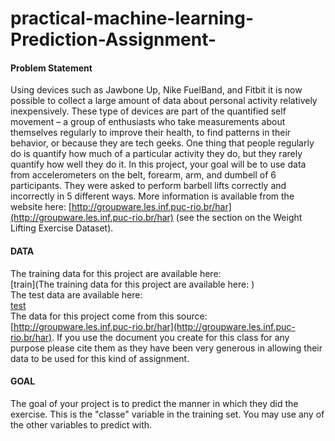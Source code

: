 # practical-machine-learning-Prediction-Assignment-  
#### Problem Statement  
Using devices such as Jawbone Up, Nike FuelBand, and Fitbit it is now possible to collect a large amount of data about personal activity relatively inexpensively. These type of devices are part of the quantified self movement – a group of enthusiasts who take measurements about themselves regularly to improve their health, to find patterns in their behavior, or because they are tech geeks. One thing that people regularly do is quantify how much of a particular activity they do, but they rarely quantify how well they do it. In this project, your goal will be to use data from accelerometers on the belt, forearm, arm, and dumbell of 6 participants. They were asked to perform barbell lifts correctly and incorrectly in 5 different ways. More information is available from the website here: [http://groupware.les.inf.puc-rio.br/har](http://groupware.les.inf.puc-rio.br/har) (see the section on the Weight Lifting Exercise Dataset).  

#### DATA  
The training data for this project are available here:  
[train](The training data for this project are available here: )  
The test data are available here:  
[test](https://d396qusza40orc.cloudfront.net/predmachlearn/pml-testing.csv)  
The data for this project come from this source: [http://groupware.les.inf.puc-rio.br/har](http://groupware.les.inf.puc-rio.br/har). If you use the document you create for this class for any purpose please cite them as they have been very generous in allowing their data to be used for this kind of assignment.  

#### GOAL  
The goal of your project is to predict the manner in which they did the exercise. This is the "classe" variable in the training set. You may use any of the other variables to predict with. 
